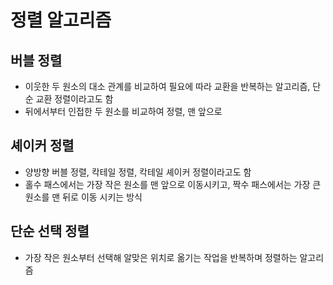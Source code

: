 # 정렬 알고리즘

## 버블 정렬
- 이웃한 두 원소의 대소 관계를 비교하여 필요에 따라 교환을 반복하는 알고리즘, 단순 교환 정렬이라고도 함
- 뒤에서부터 인접한 두 원소를 비교하여 정렬, 맨 앞으로

## 셰이커 정렬
- 양방향 버블 정렬, 칵테일 정렬, 칵테일 셰이커 정렬이라고도 함
- 홀수 패스에서는 가장 작은 원소를 맨 앞으로 이동시키고, 짝수 패스에서는 가장 큰 원소를 맨 뒤로 이동 시키는 방식

## 단순 선택 정렬
- 가장 작은 원소부터 선택해 알맞은 위치로 옮기는 작업을 반복하며 정렬하는 알고리즘
